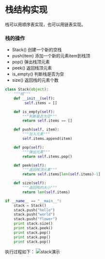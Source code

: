 # 栈结构实现

栈可以用顺序表实现，也可以用链表实现。

### 栈的操作

* Stack() 创建一个新的空栈
* push(item) 添加一个新的元素item到栈顶
* pop() 弹出栈顶元素
* peek() 返回栈顶元素
* is_empty() 判断栈是否为空
* size() 返回栈的元素个数

```python
class Stack(object):
    """栈"""
    def __init__(self):
         self.items = []

    def is_empty(self):
        """判断是否为空"""
        return self.items == []

    def push(self, item):
        """加入元素"""
        self.items.append(item)

    def pop(self):
        """弹出元素"""
        return self.items.pop()

    def peek(self):
        """返回栈顶元素"""
        return self.items[len(self.items)-1]

    def size(self):
        """返回栈的大小"""
        return len(self.items)

if __name__ == "__main__":
    stack = Stack()
    stack.push("hello")
    stack.push("world")
    stack.push("flower")
    print stack.size()
    print stack.peek()
    print stack.pop()
    print stack.pop()
    print stack.pop()
```

执行过程如下：
![stack演示](/images/stack演示.gif)
